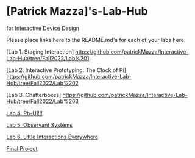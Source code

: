 # [Patrick Mazza]'s-Lab-Hub
for [Interactive Device Design](https://github.com/FAR-Lab/Developing-and-Designing-Interactive-Devices/)

Please place links here to the README.md's for each of your labs here:

[Lab 1. Staging Interaction]
https://github.com/patrickMazza/Interactive-Lab-Hub/tree/Fall2022/Lab%201

[Lab 2. Interactive Prototyping: The Clock of Pi]
https://github.com/patrickMazza/Interactive-Lab-Hub/tree/Fall2022/Lab%202

[Lab 3. Chatterboxes]
https://github.com/patrickMazza/Interactive-Lab-Hub/tree/Fall2022/Lab%203

[Lab 4. Ph-UI!!!](Lab%204/)

[Lab 5. Observant Systems](Lab%205/)

[Lab 6. Little Interactions Everywhere](Lab%206/)

[Final Project](https://github.com/FAR-Lab/Developing-and-Designing-Interactive-Devices/blob/2021Fall/FinalProject.md)<!--[](Final%20Project/)-->

